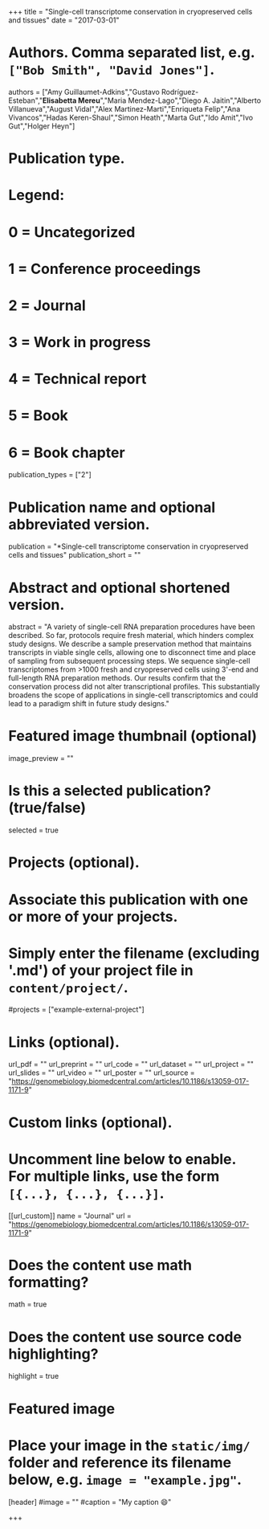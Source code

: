 +++
title = "Single-cell transcriptome conservation in cryopreserved cells and tissues"
date = "2017-03-01"

# Authors. Comma separated list, e.g. `["Bob Smith", "David Jones"]`.


authors = ["Amy Guillaumet-Adkins","Gustavo Rodríguez-Esteban","**Elisabetta Mereu**","Maria Mendez-Lago","Diego A. Jaitin","Alberto Villanueva","August Vidal","Alex Martinez-Marti","Enriqueta Felip","Ana Vivancos","Hadas Keren-Shaul","Simon Heath","Marta Gut","Ido Amit","Ivo Gut","Holger Heyn"]



# Publication type.
# Legend:
# 0 = Uncategorized
# 1 = Conference proceedings
# 2 = Journal
# 3 = Work in progress
# 4 = Technical report
# 5 = Book
# 6 = Book chapter
publication_types = ["2"]

# Publication name and optional abbreviated version.
publication = "*Single-cell transcriptome conservation in cryopreserved cells and tissues"
publication_short = ""


# Abstract and optional shortened version.
abstract = "A variety of single-cell RNA preparation procedures have been described. So far, protocols require fresh material, which hinders complex study designs. We describe a sample preservation method that maintains transcripts in viable single cells, allowing one to disconnect time and place of sampling from subsequent processing steps. We sequence single-cell transcriptomes from >1000 fresh and cryopreserved cells using 3'-end and full-length RNA preparation methods. Our results confirm that the conservation process did not alter transcriptional profiles. This substantially broadens the scope of applications in single-cell transcriptomics and could lead to a paradigm shift in future study designs."

# Featured image thumbnail (optional)
image_preview = ""

# Is this a selected publication? (true/false)
selected = true

# Projects (optional).
#   Associate this publication with one or more of your projects.
#   Simply enter the filename (excluding '.md') of your project file in `content/project/`.
#projects = ["example-external-project"]

# Links (optional).
url_pdf = ""
url_preprint = ""
url_code = ""
url_dataset = ""
url_project = ""
url_slides = ""
url_video = ""
url_poster = ""
url_source = "https://genomebiology.biomedcentral.com/articles/10.1186/s13059-017-1171-9"

# Custom links (optional).
#   Uncomment line below to enable. For multiple links, use the form `[{...}, {...}, {...}]`.
[[url_custom]]
name = "Journal"
url = "https://genomebiology.biomedcentral.com/articles/10.1186/s13059-017-1171-9"

# Does the content use math formatting?
math = true

# Does the content use source code highlighting?
highlight = true
  
# Featured image
# Place your image in the `static/img/` folder and reference its filename below, e.g. `image = "example.jpg"`.
[header]
#image = ""
#caption = "My caption :smile:"

+++


